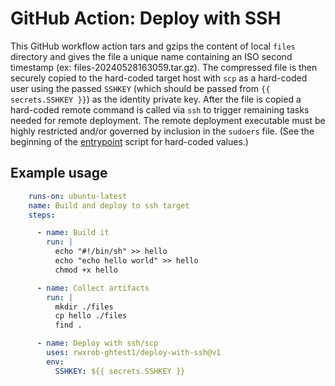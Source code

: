 # GitHub Action: Deploy with SSH

This GitHub workflow action tars and gzips the content of local `files` directory and gives the file a unique name containing an ISO second timestamp (ex: files-20240528163059.tar.gz). The compressed file is then securely copied to the hard-coded target host with `scp` as a hard-coded user using the passed `SSHKEY` (which should be passed from `{{ secrets.SSHKEY }}`) as the identity private key. After the file is copied a hard-coded remote command is called via `ssh` to trigger remaining tasks needed for remote deployment. The remote deployment executable must be highly restricted and/or governed by inclusion in the `sudoers` file. (See the beginning of the [entrypoint](entrypoint) script for hard-coded values.)

## Example usage

```yaml
    runs-on: ubuntu-latest
    name: Build and deploy to ssh target
    steps:

      - name: Build it
        run: |
          echo "#!/bin/sh" >> hello
          echo "echo hello world" >> hello
          chmod +x hello

      - name: Collect artifacts
        run: |
          mkdir ./files
          cp hello ./files
          find .

      - name: Deploy with ssh/scp
        uses: rwxrob-ghtest1/deploy-with-ssh@v1
        env:
          SSHKEY: ${{ secrets.SSHKEY }}

```
